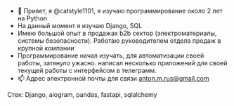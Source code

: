 - 👋 Привет, я @catstyle1101, я изучаю программирование около 2 лет на Python
- На данный момент я изучаю Django, SQL
- Имею большой опыт в продажах b2b сектор (электроматериалы, системы безопасности). Работаю руководителем отдела продаж в крупной компании
- Программирование начал изучать, для автоматизации своей работы, затянуло ужасно. написал несколько приложений для своей текущей работы с интерфейсом в телеграмм.
- 📫 Адрес электронной почты для связи anton.m.rus@gmail.com

Стек: Django, aiogram, pandas, fastapi, sqlalchemy

<!---
catstyle1101/catstyle1101 is a ✨ special ✨ repository because its `README.md` (this file) appears on your GitHub profile.
You can click the Preview link to take a look at your changes.
--->
